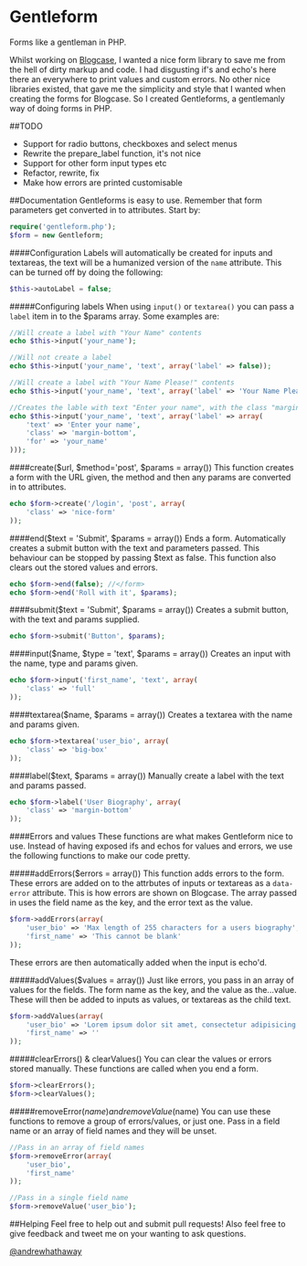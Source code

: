 Gentleform
==========

Forms like a gentleman in PHP.

Whilst working on [Blogcase](http://blogcase.co.uk), I wanted a nice form library to save me from the hell of dirty markup and code. I had disgusting if's and echo's here there an everywhere to print values and custom errors. No other nice libraries existed, that gave me the simplicity and style that I wanted when creating the forms for Blogcase. So I created Gentleforms, a gentlemanly way of doing forms in PHP.

##TODO
- Support for radio buttons, checkboxes and select menus
- Rewrite the prepare_label function, it's not nice
- Support for other form input types etc
- Refactor, rewrite, fix
- Make how errors are printed customisable

##Documentation
Gentleforms is easy to use. Remember that form parameters get converted in to attributes. Start by:

```PHP
require('gentleform.php');
$form = new Gentleform;
```

####Configuration
Labels will automatically be created for inputs and textareas, the text will be a humanized version of the ```name``` attribute. This can be turned off by doing the following:

```PHP
$this->autoLabel = false;
```

#####Configuring labels
When using ```input()``` or ```textarea()``` you can pass a ```label``` item in to the $params array. Some examples are:

```PHP
//Will create a label with "Your Name" contents
echo $this->input('your_name');

//Will not create a label
echo $this->input('your_name', 'text', array('label' => false));

//Will create a label with "Your Name Please!" contents
echo $this->input('your_name', 'text', array('label' => 'Your Name Please!'));

//Creates the lable with text "Enter your name", with the class "margin-bottom" and the for attribute of "your_name"
echo $this->input('your_name', 'text', array('label' => array(
	'text' => 'Enter your name',
	'class' => 'margin-bottom',
	'for' => 'your_name'
)));
```

####create($url, $method='post', $params = array())
This function creates a form with the URL given, the method and then any params are converted in to attributes.

```PHP
echo $form->create('/login', 'post', array(
	'class' => 'nice-form'
));
```

####end($text = 'Submit', $params = array())
Ends a form. Automatically creates a submit button with the text and parameters passed. This behaviour can be stopped by passing $text as false. This function also clears out the stored values and errors.

```PHP
echo $form->end(false); //</form>
echo $form->end('Roll with it', $params);
```

####submit($text = 'Submit', $params = array())
Creates a submit button, with the text and params supplied.

```PHP
echo $form->submit('Button', $params);
```

####input($name, $type = 'text', $params = array())
Creates an input with the name, type and params given.

```PHP
echo $form->input('first_name', 'text', array(
	'class' => 'full'
));
```

####textarea($name, $params = array())
Creates a textarea with the name and params given.

```PHP
echo $form->textarea('user_bio', array(
	'class' => 'big-box'
));
```

####label($text, $params = array())
Manually create a label with the text and params passed.

```PHP
echo $form->label('User Biography', array(
	'class' => 'margin-bottom'
));
```

####Errors and values
These functions are what makes Gentleform nice to use. Instead of having exposed ifs and echos for values and errors, we use the following functions to make our code pretty.

#####addErrors($errors = array())
This function adds errors to the form. These errors are added on to the attrbutes of inputs or textareas as a ```data-error``` attribute. This is how errors are shown on Blogcase. The array passed in uses the field name as the key, and the error text as the value.

```PHP
$form->addErrors(array(
	'user_bio' => 'Max length of 255 characters for a users biography',
	'first_name' => 'This cannot be blank'
));
```

These errors are then automatically added when the input is echo'd.

#####addValues($values = array())
Just like errors, you pass in an array of values for the fields. The form name as the key, and the value as the...value. These will then be added to inputs as values, or textareas as the child text.

```PHP
$form->addValues(array(
	'user_bio' => 'Lorem ipsum dolor sit amet, consectetur adipisicing elit. Suscipit officiis nostrum quasi eius nam rem provident? Magnam odit laborum aliquam nulla modi quia doloremque minus dolores! Debitis, temporibus iure quos.',
	'first_name' => ''
));
```

#####clearErrors() & clearValues()
You can clear the values or errors stored manually. These functions are called when you end a form.

```PHP
$form->clearErrors();
$form->clearValues();
```

#####removeError($name) and removeValue($name)
You can use these functions to remove a group of errors/values, or just one. Pass in a field name or an array of field names and they will be unset.

```PHP
//Pass in an array of field names
$form->removeError(array(
	'user_bio',
	'first_name'
));

//Pass in a single field name
$form->removeValue('user_bio');
```

##Helping
Feel free to help out and submit pull requests! Also feel free to give feedback and tweet me on your wanting to ask questions.

[@andrewhathaway](http://twitter.com/andrewhathaway)
